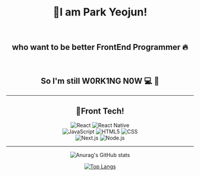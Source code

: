 <div align="center">

  
<h1>💫I am Park Yeojun!</h1><br/>
<h2>who want to be better FrontEnd Programmer 🔥</h2><br/>
<h2>So I'm still W0RK1NG N0W 💻 📱</h2>


  <hr/>
  <h2>🌈Front Tech!</h2>
  
  <img src="https://img.shields.io/badge/React-20232A?style=for-the-badge&logo=react&logoColor=61DAFB" alt="React"/>
  <img src="https://img.shields.io/badge/React_Native-20232A?style=for-the-badge&logo=react&logoColor=61DAFB" alt="React Native"/><br/>
  <img src="https://img.shields.io/badge/JavaScript-F7DF1E?style=for-the-badge&logo=JavaScript&logoColor=white" alt="JavaScript"/>
  <img src="https://img.shields.io/badge/HTML5-E34F26?style=for-the-badge&logo=html5&logoColor=white" alt="HTML5"/>
  <img src="https://img.shields.io/badge/CSS-239120?&style=for-the-badge&logo=css3&logoColor=white" alt="CSS"/><br/>
  <img src="https://img.shields.io/badge/Next.js-000?logo=nextdotjs&logoColor=fff&style=for-the-badge" alt="Next.js"/>
  <img src="https://img.shields.io/badge/Node.js-43853D?style=for-the-badge&logo=node.js&logoColor=white" alt="Node.js"/>

<hr/>

  ![Anurag's GitHub stats](https://github-readme-stats.vercel.app/api?username=Milgam06&hide=contribs,prs&show_icons=true&theme=transparent)

  [![Top Langs](https://github-readme-stats.vercel.app/api/top-langs/?username=Milgam06)](https://github.com/anuraghazra/github-readme-stats)

</div>
